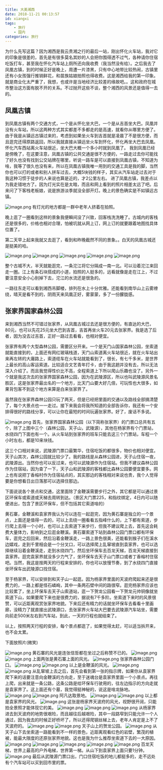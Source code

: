 ```yaml
---
title: 大美湘西
date: 2018-11-21 00:13:57
id: xiangxi
tags:
    - 旅行
    - 国内
categories: 旅行
---
```


为什么先写这篇？因为湘西是我云贵湘之行的最后一站，刚出怀化火车站，我对它的印象是很差的，首先是有很多莫名其妙的人会把你围得透不过气，各种请你住宿吃饭打车，甚至我在怀化汽车站上厕所还向我收费（我当然没有给）。之后我去了凤凰古镇，到的时候正好是晚上，周遭一片漆黑，只有中心地带比较热闹，古镇里还有小女孩强行推销鲜花，和苗族姑娘拍照也得收费。这是湘西给我的第一印象。就是商业化太严重了，我想，也或许是当地经济比较差的缘故吧。。这和政府在城市整治这方面有脱不开的关系。不过抛开这些不谈，整个湘西的风景还是值得一去的。

<!-- more -->

## 凤凰古镇

到凤凰古镇有两个交通方式，一个是从怀化坐大巴，一个是从吉首坐大巴。凤凰并没有火车站，所以这两种方式其实都差不多都走的是高速，就看你从哪里方便了。由于我是从镇远古镇过来的，考虑到如果坐火车到吉首就是凌晨了不是很方便，而且逛完还得原路返回，所以我就直接从镇远坐火车到怀化，怀化再坐大巴去凤凰。怀化汽车西站离火车站很近，坐大巴大概一个多小时就到凤凰了。 我到凤凰已经是傍晚了，在这要注意，凤凰古镇的公共交通是很不方便的，一路走过去你可能找了好久也没有找到公交站牌在哪里，听说一路车是可以直接到凤凰古镇，不知道为啥，我等了很久也没有来，所以在凤凰古镇我唯一用到的交通工具是我的脚，当然你也可以打的或者和别人拼车过去，大概5块钱的样子，其实从汽车站走过去对于我这种习惯于徒步的人来说也算是近的，才2公里左右。 进了凤凰古镇，我差点以为我走错地方了。因为灯光实在是太暗，而且和网上看到的照片相差太远了吧。后来问了下客栈老板娘，说是旅游淡季就没全部开灯。晚上的景色确实是不如镇远古镇。

![image.png](http://p4-q.mafengwo.net/s12/M00/A5/00/wKgED1vyru6AZlrrAAa-nzE3IJ066.jpeg?imageView2%2F2%2Fw%2F680%2Fq%2F90%7CimageMogr2%2Fstrip%2Fquality%2F90)
有灯光的地方都是一群中老年人挤着在拍照。

晚上逛了一圈看到这样的景象我便瞬间没了兴致，回客栈洗洗睡了。古城内的客栈还是很多的，价格也相对合理，怕被坑就从网上订，网上订的就要跟着地图找具体位置了。

第二天早上起来我就又去逛了，看到和昨晚截然不同的景象。。白天的凤凰古城还是挺美的哈。

![image.png](http://p2-q.mafengwo.net/s12/M00/8E/AB/wKgED1vyleSALkumAAc2lE1m4Wc32.jpeg?imageView2%2F2%2Fw%2F680%2Fq%2F90%7CimageMogr2%2Fstrip%2Fquality%2F90)
![image.png](http://b1-q.mafengwo.net/s12/M00/F3/2A/wKgED1vzPceAMQHYAAhrnYVoMBc47.jpeg?imageView2%2F2%2Fw%2F680%2Fq%2F90%7CimageMogr2%2Fstrip%2Fquality%2F90)
![image.png](http://n1-q.mafengwo.net/s12/M00/F3/2A/wKgED1vzPciAbNdXAAlCJEqZ-zc60.jpeg?imageView2%2F2%2Fw%2F680%2Fq%2F90%7CimageMogr2%2Fstrip%2Fquality%2F90)
![image.png](http://n3-q.mafengwo.net/s12/M00/F5/9A/wKgED1vzTDOAa3pXABdhHzPSgb046.jpeg?imageView2%2F2%2Fw%2F680%2Fq%2F90%7CimageMogr2%2Fstrip%2Fquality%2F90)
![image.png](http://n2-q.mafengwo.net/s12/M00/F5/9A/wKgED1vzTDSAboeMAAjv-YEdsOU76.jpeg?imageView2%2F2%2Fw%2F680%2Fq%2F90%7CimageMogr2%2Fstrip%2Fquality%2F90)

整个古城不大，半天就能逛完，一条沱江将它分隔成一南一北。可以沿着沱江来回走一圈。江上有条石块搭成的小道，拍照的人挺多的，远看就像是走在江上，不过要注意安全小心别掉下去，沱江的水流还是很急的。

一路往东走可以看到湘西吊脚楼，排列在水上十分优雅。还能看到南华山上云雾缭绕，晴天是看不到的，阴雨天来凤凰正好，雾蒙蒙，多了一份朦胧感。


## 张家界国家森林公园

来到湘西当然不可错过张家界，从凤凰古城过去还是很方便的，有直达的大巴，80元，也可以先花25元坐大巴到吉首，吉首再坐火车20元去张家界。我是选了后者，因为没去过吉首，正好一路过去看看，也相对便宜。

张家界有两个大型森林公园，需要区分开来。一个是天门山国家森林公园，坐索道就能直接到的，上面还有网红玻璃栈道，天门山索道离火车站很近，就在火车站出来再左转的大庸路上，索道缆车在火车站就能看到了，很长，有七千多米，是世界上最长的高山客运索道。比较适合文艺青年打卡，由于我这趟并没有去，所以无法深入介绍了。而且我觉得性价比不高，全程索道上下所以爬山乐趣也没了。另外一个就是我这次去的张家界国家森林公园，因为在武陵源区，所以也叫武陵源风景名胜区，这是张家界最出名的一个地方，比天门山要大好几倍，可玩性也大很多，如果背包客不到这个地方来算是白来张家界了。

虽然我在张家界森林公园只玩了两天，但是已经把里面的交通以及路线全部搞清楚了，每个大景点也一一走过。接下来我会将我所知道的全部告诉你，我还有一个安排得很好的路线分享，可以让你在最短的时间玩遍张家界。好了，废话不多说。

![image.png](http://b2-q.mafengwo.net/s12/M00/42/44/wKgED1vznUqAQ6cUAAGMx5fvYVs36.jpeg?imageView2%2F2%2Fw%2F680%2Fq%2F90%7CimageMogr2%2Fstrip%2Fquality%2F90)
首先，张家界国家森林公园（以下简称张家界）的门票口总共有五个，除了上图中三个（森林公园，天子山，武陵源），其他在杨家界有个门票站，水绕四门下面也有一个。从火车站到张家界的班车只能去这三个门票站，车程一个小时左右，都是10来块钱。

这三个口相对来说，武陵源门票口最繁华，住宿吃饭的都很多，物价也相对便宜。天子山其次，森林公园就比较少了。我的路线是从森林公园进，天子山住宿一夜，武陵源出。当然你也可以反过来，也可以武陵源作为住宿站。但我不建议森林公园作为住宿站，因为查了一下，天子山和武陵源的客栈都比森林公园要便宜要多。网上也有说把丁香榕村作为住宿站点的，其实那边的客栈相对来说也贵，我个人觉得要是你想看日出日落那可以选择住那边。

下面说说各个景点和交通，这里面除了金鞭溪需要步行之外，其它都是可以通过景区环保车或索道或天梯去周转到达。（景区大门票225，和指纹绑定，4日内可以随便进出，包含了景区环保车，但不包括其它索道啥的）

黄石寨，金鞭溪和袁家界我认为可以连在一起逛完，因为黄石寨是独立的一个景点，上面还是值得一去的，可以上去绕一圈看看五指峰什么的，上下都有索道，步行爬上去得一个小时，也可以上去索道下来步行，但我不建议爬上去，首先这会耗费大量体力，影响到之后逛金鞭溪。黄石寨索道下站到森林公园门票口都有环保车，逛完之后回来，然后沿着金鞭溪走，一路上景色很美，还能看到猴子们在溪水边嬉戏，走到千里相会是一个分叉口，可以选择爬上乱窜坡直到袁家界，也可以选择继续沿着金鞭溪走，走到水绕四门，然后坐环保车去百龙天梯，百龙天梯直接到袁家界。逛完袁家界就没多少力气了，坐环保车去天子山门票口或者丁香榕村住宿吧。当然，我这是按两天的行程来安排的，你也可以放慢节奏，到了水绕四门直接坐环保车出武陵源口找住宿。

至于杨家界，可以安排到和天子山一起逛。因为杨家界里面的天波府爬起来还是很费力的，一路上都是怪石嶙峋，其中一条两石壁中间的路很窄。逛完杨家界应该也比较累了，坐上环保车去天子山索道站，逛一下贺龙公园看一下贺龙元帅铜像就坐索道下山，如果要爬下来也是很费力的，据说有7千多阶。坐索道下来时的风景很赞，可以近距离观赏张家界地貌。下来后还有精力的话就坐环保车去看看十里画廊，没精力了就直接出武陵源口，去张家界火车站大巴要去武陵源汽车站坐，需要向前走500米左右到汽车站，到此，一天的行程也就结束了。

以上，按照两天行程的安排，每个景点都逛了，如果觉得太赶，可以适当拆开来，也不会太累。

下面放照片(微笑)

![image.png](http://n3-q.mafengwo.net/s12/M00/94/94/wKgED1vz1UWAZ6CVAAT41H9BUgo18.jpeg?imageView2%2F2%2Fw%2F680%2Fq%2F90%7CimageMogr2%2Fstrip%2Fquality%2F90)
黄石寨的风光是连张信哲都在坐过之后称赞不已的。
![image.png](http://p2-q.mafengwo.net/s12/M00/94/9A/wKgED1vz1UyALo88AAcEmj-Wjh878.jpeg?imageView2%2F2%2Fw%2F680%2Fq%2F90%7CimageMogr2%2Fstrip%2Fquality%2F90)
![image.png](http://p3-q.mafengwo.net/s12/M00/94/9E/wKgED1vz1VGAWFnKAAYIepCyOZw70.jpeg?imageView2%2F2%2Fw%2F680%2Fq%2F90%7CimageMogr2%2Fstrip%2Fquality%2F90)
上面两张是黄石寨上面的风光。
![image.png](http://n1-q.mafengwo.net/s12/M00/6F/AE/wKgED1v0-MaAXJWJAAoyTJ3tgt019.jpeg?imageView2%2F2%2Fw%2F680%2Fq%2F90%7CimageMogr2%2Fstrip%2Fquality%2F90)
张家界森林公园门口。
![image.png](http://n1-q.mafengwo.net/s12/M00/6F/B0/wKgED1v0-MiAZDC8AAvIifjo9LI54.jpeg?imageView2%2F2%2Fw%2F680%2Fq%2F90%7CimageMogr2%2Fstrip%2Fquality%2F90)
![image.png](http://n3-q.mafengwo.net/s12/M00/6F/B4/wKgED1v0-MqAXBizAAsDHPRknAw10.jpeg?imageView2%2F2%2Fw%2F680%2Fq%2F90%7CimageMogr2%2Fstrip%2Fquality%2F90)
以上是金鞭溪的风光。
![image.png](http://p3-q.mafengwo.net/s12/M00/6F/B8/wKgED1v0-MyAF3NAAAs8M5gAAGs16.jpeg?imageView2%2F2%2Fw%2F680%2Fq%2F90%7CimageMogr2%2Fstrip%2Fquality%2F90)
![image.png](http://p1-q.mafengwo.net/s12/M00/6F/BC/wKgED1v0-M6AFe9xAAtLX7hPD0093.jpeg?imageView2%2F2%2Fw%2F680%2Fq%2F90%7CimageMogr2%2Fstrip%2Fquality%2F90)
从乱窜坡上去之后，首先会看到第一张的指示牌，如果你从袁家界爬下来的话要注意向金鞭溪的方向走，至于迷魂台是袁家界里面一个小景点。再往上爬，出来就是一条公路，这条公路是给环保车行驶用的，往左边指示的方向走就是袁家界了。这上面还有个墓，我觉得挺神秘的，说这是啥龙脉地。
![image.png](http://b1-q.mafengwo.net/s12/M00/6F/BF/wKgED1v0-NGALwdkAAjuwwKWU_k29.jpeg?imageView2%2F2%2Fw%2F680%2Fq%2F90%7CimageMogr2%2Fstrip%2Fquality%2F90)
![image.png](http://p4-q.mafengwo.net/s12/M00/6F/C2/wKgED1v0-NOADNvaAAkzhhXraxI99.jpeg?imageView2%2F2%2Fw%2F680%2Fq%2F90%7CimageMogr2%2Fstrip%2Fquality%2F90)
阿凡达取景地。
![image.png](http://b3-q.mafengwo.net/s12/M00/6F/C4/wKgED1v0-NWAP9tvAAhGTpTpkSg78.jpeg?imageView2%2F2%2Fw%2F680%2Fq%2F90%7CimageMogr2%2Fstrip%2Fquality%2F90)
![image.png](http://b3-q.mafengwo.net/s12/M00/6F/C7/wKgED1v0-NeAe0alAAtStjgbkJM57.jpeg?imageView2%2F2%2Fw%2F680%2Fq%2F90%7CimageMogr2%2Fstrip%2Fquality%2F90)
以上都是袁家界的风光。
![image.png](http://p3-q.mafengwo.net/s12/M00/6F/CE/wKgED1v0-N6AeX5zAAp4ykrSBX085.jpeg?imageView2%2F2%2Fw%2F680%2Fq%2F90%7CimageMogr2%2Fstrip%2Fquality%2F90)
这张是杨家界天波府的风光，视野很开阔，只能拍全景照才能体现它的美。
![image.png](http://p3-q.mafengwo.net/s12/M00/6F/D1/wKgED1v0-N-AeBHRAAil20at-3837.jpeg?imageView2%2F2%2Fw%2F680%2Fq%2F90%7CimageMogr2%2Fstrip%2Fquality%2F90)
![image.png](http://b3-q.mafengwo.net/s12/M00/6F/D6/wKgED1v0-OOARVgxAAgdk4--aI885.jpeg?imageView2%2F2%2Fw%2F680%2Fq%2F90%7CimageMogr2%2Fstrip%2Fquality%2F90)
![image.png](http://p4-q.mafengwo.net/s12/M00/6F/D2/wKgED1v0-OGACmJ8AAonHmQjk_c15.jpeg?imageView2%2F2%2Fw%2F680%2Fq%2F90%7CimageMogr2%2Fstrip%2Fquality%2F90)
从杨家界进去到天波府的地势很艰险，而且越往后越艰险，其中一段路窄到只能允许一个人通过，因为我去的时候正好桥坏了，所以还得爬钢丝梯上去，老年人肯定是上不了天波府的。
![image.png](http://b4-q.mafengwo.net/s12/M00/84/11/wKgED1v1BM-AfT-iAAov_uDuVXM12.jpeg?imageView2%2F2%2Fw%2F680%2Fq%2F90%7CimageMogr2%2Fstrip%2Fquality%2F90)
![image.png](http://n2-q.mafengwo.net/s12/M00/84/14/wKgED1v1BNGAX0TgAAZ1KYZFqdU21.jpeg?imageView2%2F2%2Fw%2F680%2Fq%2F90%7CimageMogr2%2Fstrip%2Fquality%2F90)
天子山上的贺龙公园。
![image.png](http://b4-q.mafengwo.net/s12/M00/84/18/wKgED1v1BNOAHGUBAAgTLtT9en874.jpeg?imageView2%2F2%2Fw%2F680%2Fq%2F90%7CimageMogr2%2Fstrip%2Fquality%2F90)
从天子山下去坐索道一路能看到不一样的景色，近距离观看红色的岩壁，繁茂的植被，能最大限度的还原张家界地貌。这也是我为什么推荐坐索道下去的一大原因。
![image.png](http://n3-q.mafengwo.net/s12/M00/84/1E/wKgED1v1BNWAN3hYAAqhFitoj3c49.jpeg?imageView2%2F2%2Fw%2F680%2Fq%2F90%7CimageMogr2%2Fstrip%2Fquality%2F90)
![image.png](https://n1-q.mafengwo.net/s12/M00/84/28/wKgED1v1BNqAQ4uaAAjWtadLhzY20.jpeg?imageView2%2F2%2Fw%2F680%2Fq%2F90%7CimageMogr2%2Fstrip%2Fquality%2F90)
![image.png](https://p2-q.mafengwo.net/s12/M00/84/2D/wKgED1v1BNyAD_W7AAj_vRcQ41k20.jpeg?imageView2%2F2%2Fw%2F680%2Fq%2F90%7CimageMogr2%2Fstrip%2Fquality%2F90)
![image.png](https://n4-q.mafengwo.net/s12/M00/84/31/wKgED1v1BN6AfMnKAAiUyyWYHrc28.jpeg?imageView2%2F2%2Fw%2F680%2Fq%2F90%7CimageMogr2%2Fstrip%2Fquality%2F90)
![image.png](https://b2-q.mafengwo.net/s12/M00/84/34/wKgED1v1BOGAMQPeAAvZNMUCWSk94.jpeg?imageView2%2F2%2Fw%2F680%2Fq%2F90%7CimageMogr2%2Fstrip%2Fquality%2F90)
百龙天梯，世界上最高的户外电梯，世界第一梯。从山下到袁家界上面只要1分钟。
![image.png](https://p4-q.mafengwo.net/s12/M00/84/37/wKgED1v1BOKAIhSBAAbmMN7Om3434.jpeg?imageView2%2F2%2Fw%2F680%2Fq%2F90%7CimageMogr2%2Fstrip%2Fquality%2F90)
最后从武陵源门票口出，门口住宿吃饭的地儿都挺多的，走不远处有个汽车站可以买到回市里的票。



